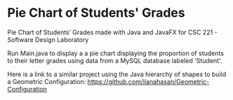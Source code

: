 # Pie Chart of Students' Grades
Pie Chart of Students’ Grades made with Java and JavaFX for CSC 221 - Software Design Laboratory

Run Main.java to display a a pie chart displaying the proportion of students to their letter grades using data from a MySQL database labeled 'Student'.

Here is a link to a similar project using the Java hierarchy of shapes to build a Geometric Configuration:
https://github.com/lianahasan/Geometric-Configuration
